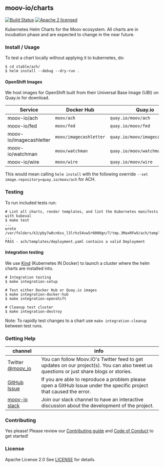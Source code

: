 ## moov-io/charts

[![Build Status](https://travis-ci.com/moov-io/ach.svg?branch=master)](https://travis-ci.com/moov-io/ach)
[![Apache 2 licensed](https://img.shields.io/badge/license-Apache2-blue.svg)](https://raw.githubusercontent.com/moov-io/ach/master/LICENSE)

Kubernetes Helm Charts for the Moov ecosystem. All charts are in incubation phase and are expected to change in the near future.

### Install / Usage

To test a chart locally without applying it to kubernetes, do:

```
$ cd stable/ach/
$ helm install --debug --dry-run .
```

#### OpenShift Images

We host images for OpenShift built from their Universal Base Image (UBI) on Quay.io for download.

| Service | Docker Hub | Quay.io |
|-----|------|-----|
| moov-io/ach | `moov/ach` | `quay.io/moov/ach` |
| moov-io/fed | `moov/fed` | `quay.io/moov/fed` |
| moov-io/imagecashletter | `moov/imagecashletter` | `quay.io/moov/imagecashletter` |
| moov-io/watchman | `moov/watchman` | `quay.io/moov/watchman` |
| moov-io/wire | `moov/wire` | `quay.io/moov/wire` |

This would mean calling `helm install` with the following override `--set image.repository=quay.io/moov/ach` for ACH.

### Testing

To run included tests run:

```
# Lint all charts, render templates, and lint the Kubernetes manifests with kubeval
$ make test
...
wrote /var/folders/k3/pby7w8cn6xs_l3lrhz54vw5r0000gn/T/tmp.3MaxRFw9/ach/templates/deployment.yaml
...
PASS - ach/templates/deployment.yaml contains a valid Deployment
```

#### Integration testing

We use [Kind](https://github.com/kubernetes-sigs/kind) (Kubernetes IN Docker) to launch a cluster where the helm charts are installed into.

```
# Integration testing
$ make integration-setup

# Test either Docker Hub or Quay.io images
$ make integration-docker-hub
$ make integration-openshift

# Cleanup test cluster
$ make integration-destroy
```

Note: To rapidly test changes to a chart use `make integration-cleanup` between test runs.

### Getting Help

 channel | info
 ------- | -------
Twitter [@moov_io](https://twitter.com/moov_io)	| You can follow Moov.IO's Twitter feed to get updates on our project(s). You can also tweet us questions or just share blogs or stories.
[GitHub Issue](https://github.com/moov-io/charts/issues) | If you are able to reproduce a problem please open a GitHub Issue under the specific project that caused the error.
[moov-io slack](https://slack.moov.io/) | Join our slack channel to have an interactive discussion about the development of the project.

### Contributing

Yes please! Please review our [Contributing guide](CONTRIBUTING.md) and [Code of Conduct](CODE_OF_CONDUCT.md) to get started!

### License

Apache License 2.0 See [LICENSE](LICENSE) for details.
